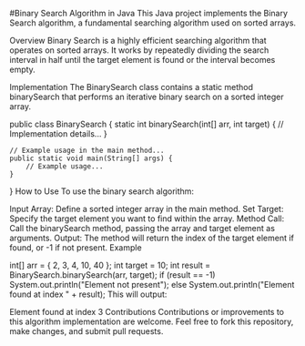 #Binary Search Algorithm in Java
This Java project implements the Binary Search algorithm, a fundamental searching algorithm used on sorted arrays.

Overview
Binary Search is a highly efficient searching algorithm that operates on sorted arrays. It works by repeatedly dividing the search interval in half until the target element is found or the interval becomes empty.

Implementation
The BinarySearch class contains a static method binarySearch that performs an iterative binary search on a sorted integer array.


public class BinarySearch {
    static int binarySearch(int[] arr, int target) {
        // Implementation details...
    }

    // Example usage in the main method...
    public static void main(String[] args) {
        // Example usage...
    }
}
How to Use
To use the binary search algorithm:

Input Array: Define a sorted integer array in the main method.
Set Target: Specify the target element you want to find within the array.
Method Call: Call the binarySearch method, passing the array and target element as arguments.
Output: The method will return the index of the target element if found, or -1 if not present.
Example

int[] arr = { 2, 3, 4, 10, 40 };
int target = 10;
int result = BinarySearch.binarySearch(arr, target);
if (result == -1)
    System.out.println("Element not present");
else
    System.out.println("Element found at index " + result);
This will output:


Element found at index 3
Contributions
Contributions or improvements to this algorithm implementation are welcome. Feel free to fork this repository, make changes, and submit pull requests.

